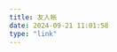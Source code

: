 ```yaml
---
title: 友人帐
date: 2024-09-21 11:01:58
type: "link"
---
```

<script async src="https://npm.elemecdn.com/tzy-blog/lib/js/other/sakura.js"></script>


